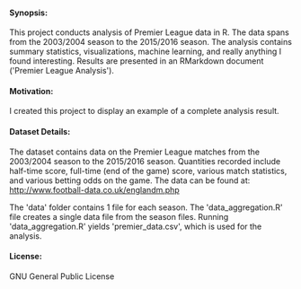 #### Synopsis:
This project conducts analysis of Premier League data in R. The data spans from the 2003/2004 season to the 2015/2016 season. The analysis contains summary statistics, visualizations, machine learning, and really anything I found interesting. Results are presented in an RMarkdown document ('Premier League Analysis').

#### Motivation:
I created this project to display an example of a complete analysis result.

#### Dataset Details:
The dataset contains data on the Premier League matches from the 2003/2004 season to the 2015/2016 season. Quantities recorded include half-time score, full-time (end of the game) score, various match statistics, and various betting odds on the game.
The data can be found at:
http://www.football-data.co.uk/englandm.php

The 'data' folder contains 1 file for each season. The 'data_aggregation.R' file creates a single data file from the season files. Running 'data_aggregation.R' yields 'premier_data.csv', which is used for the analysis.

#### License:
GNU General Public License
